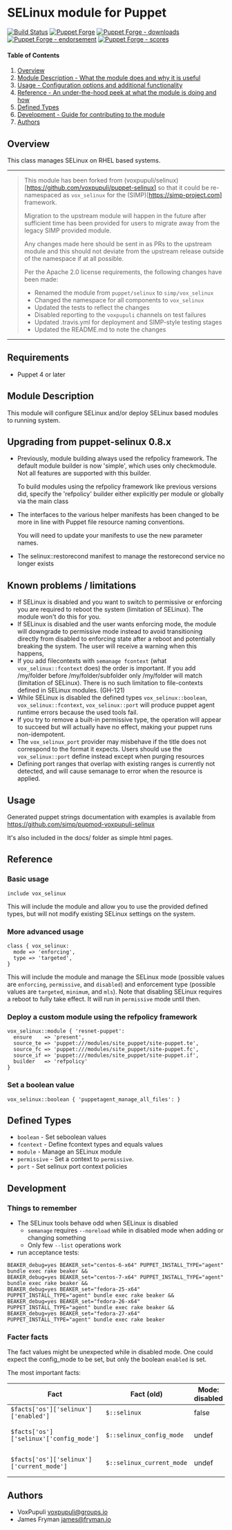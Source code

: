 # SELinux module for Puppet

[![Build Status](https://travis-ci.org/simp/pupmod-voxpupuli-selinux.png?branch=master)](https://travis-ci.org/simp/pupmod-voxpupuli-selinux)
[![Puppet Forge](https://img.shields.io/puppetforge/v/simp/vox_selinux.svg)](https://forge.puppetlabs.com/simp/vox_selinux)
[![Puppet Forge - downloads](https://img.shields.io/puppetforge/dt/simp/vox_selinux.svg)](https://forge.puppetlabs.com/simp/vox_selinux)
[![Puppet Forge - endorsement](https://img.shields.io/puppetforge/e/simp/vox_selinux.svg)](https://forge.puppetlabs.com/simp/vox_selinux)
[![Puppet Forge - scores](https://img.shields.io/puppetforge/f/simp/vox_selinux.svg)](https://forge.puppetlabs.com/simp/vox_selinux)

#### Table of Contents

1. [Overview](#overview)
1. [Module Description - What the module does and why it is useful](#module-description)
1. [Usage - Configuration options and additional functionality](#usage)
1. [Reference - An under-the-hood peek at what the module is doing and how](#reference)
1. [Defined Types](#defined-types)
1. [Development - Guide for contributing to the module](#development)
1. [Authors](#authors)

## Overview

This class manages SELinux on RHEL based systems.

---

> This module has been forked from
> (voxpupuli/selinux)[https://github.com/voxpupuli/puppet-selinux] so that it
> could be re-namespaced as `vox_selinux` for the
> (SIMP)[https://simp-project.com] framework.
>
> Migration to the upstream module will happen in the future after sufficient
> time has been provided for users to migrate away from the legacy SIMP
> provided module.
>
> Any changes made here should be sent in as PRs to the upstream module and
> this should not deviate from the upstream release outside of the namespace if
> at all possible.
>
> Per the Apache 2.0 license requirements, the following changes have been made:
> * Renamed the module from `puppet/selinux` to `simp/vox_selinux`
> * Changed the namespace for all components to `vox_selinux`
> * Updated the tests to reflect the changes
> * Disabled reporting to the `voxpupuli` channels on test failures
> * Updated .travis.yml for deployment and SIMP-style testing stages
> * Updated the README.md to note the changes

---

## Requirements

* Puppet 4 or later

## Module Description

This module will configure SELinux and/or deploy SELinux based modules to
running system.

## Upgrading from puppet-selinux 0.8.x

* Previously, module building always used the refpolicy framework. The default
  module builder is now 'simple', which uses only checkmodule. Not all features are
  supported with this builder.

  To build modules using the refpolicy framework like previous versions did,
  specify the  'refpolicy' builder either explicitly per module or globally
  via the main class

* The interfaces to the various helper manifests has been changed to be more in line
  with Puppet file resource naming conventions.

  You will need to update your manifests to use the new parameter names.

* The selinux::restorecond manifest to manage the restorecond service no longer exists

## Known problems / limitations

* If SELinux is disabled and you want to switch to permissive or enforcing you
  are required to reboot the system (limitation of SELinux). The module won't
  do this for you.
* If SELinux is disabled and the user wants enforcing mode, the module
  will downgrade to permissive mode instead to avoid transitioning directly from
  disabled to enforcing state after a reboot and potentially breaking the system.
  The user will receive a warning when this happens,
* If you add filecontexts with `semanage fcontext` (what `vox_selinux::fcontext`
  does) the order is important. If you add /my/folder before /my/folder/subfolder
  only /my/folder will match (limitation of SELinux). There is no such limitation
  to file-contexts defined in SELinux modules. (GH-121)
* While SELinux is disabled the defined types `vox_selinux::boolean`,
  `vox_selinux::fcontext`, `vox_selinux::port` will produce puppet agent runtime errors
  because the used tools fail.
* If you try to remove a built-in permissive type, the operation will appear to succeed
  but will actually have no effect, making your puppet runs non-idempotent.
* The `vox_selinux_port` provider may misbehave if the title does not correspond to
  the format it expects. Users should use the `vox_selinux::port` define instead except
  when purging resources
* Defining port ranges that overlap with existing ranges is currently not detected, and will
  cause semanage to error when the resource is applied.

## Usage

Generated puppet strings documentation with examples is available from
https://github.com/simp/pupmod-voxpupuli-selinux

It's also included in the docs/ folder as simple html pages.

## Reference

### Basic usage

```puppet
include vox_selinux
```

This will include the module and allow you to use the provided defined types,
but will not modify existing SELinux settings on the system.

### More advanced usage

```puppet
class { vox_selinux:
  mode => 'enforcing',
  type => 'targeted',
}
```

This will include the module and manage the SELinux mode (possible values are
`enforcing`, `permissive`, and `disabled`) and enforcement type (possible values
are `targeted`, `minimum`, and `mls`). Note that disabling SELinux requires a reboot
to fully take effect. It will run in `permissive` mode until then.


### Deploy a custom module using the refpolicy framework

```puppet
vox_selinux::module { 'resnet-puppet':
  ensure    => 'present',
  source_te => 'puppet:///modules/site_puppet/site-puppet.te',
  source_fc => 'puppet:///modules/site_puppet/site-puppet.fc',
  source_if => 'puppet:///modules/site_puppet/site-puppet.if',
  builder   => 'refpolicy'
}
```

### Set a boolean value

```puppet
vox_selinux::boolean { 'puppetagent_manage_all_files': }
```

## Defined Types

* `boolean` - Set seboolean values
* `fcontext` - Define fcontext types and equals values
* `module` - Manage an SELinux module
* `permissive` - Set a context to `permissive`.
* `port` - Set selinux port context policies

## Development

### Things to remember

* The SELinux tools behave odd when SELinux is disabled
    * `semanage` requires `--noreload` while in disabled mode when
      adding or changing something
    * Only few `--list` operations work
* run acceptance tests:

```
BEAKER_debug=yes BEAKER_set="centos-6-x64" PUPPET_INSTALL_TYPE="agent" bundle exec rake beaker &&
BEAKER_debug=yes BEAKER_set="centos-7-x64" PUPPET_INSTALL_TYPE="agent" bundle exec rake beaker &&
BEAKER_debug=yes BEAKER_set="fedora-25-x64" PUPPET_INSTALL_TYPE="agent" bundle exec rake beaker &&
BEAKER_debug=yes BEAKER_set="fedora-26-x64" PUPPET_INSTALL_TYPE="agent" bundle exec rake beaker &&
BEAKER_debug=yes BEAKER_set="fedora-27-x64" PUPPET_INSTALL_TYPE="agent" bundle exec rake beaker
```

### Facter facts

The fact values might be unexpected while in disabled mode. One could expect
the config\_mode to be set, but only the boolean `enabled` is set.

The most important facts:

| Fact                                      | Fact (old)                | Mode: disabled | Mode: permissive                        | Mode:  enforcing                        |
|-------------------------------------------|---------------------------|----------------|-----------------------------------------|-----------------------------------------|
| `$facts['os']['selinux']['enabled']`      | `$::selinux`              | false          | true                                    | true                                    |
| `$facts['os']['selinux'['config_mode']`   | `$::selinux_config_mode`  | undef          | Value of SELINUX in /etc/selinux/config | Value of SELINUX in /etc/selinux/config |
| `$facts['os']['selinux']['current_mode']` | `$::selinux_current_mode` | undef          | Value of `getenforce` downcased         | Value of `getenforce` downcased         |

## Authors

* VoxPupuli <voxpupuli@groups.io>
* James Fryman <james@fryman.io>
